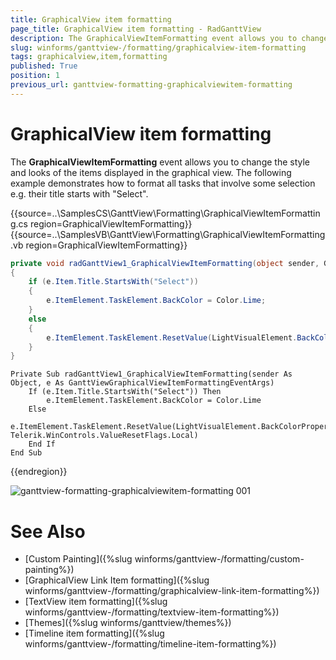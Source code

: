 ```yaml
---
title: GraphicalView item formatting
page_title: GraphicalView item formatting - RadGanttView
description: The GraphicalViewItemFormatting event allows you to change the style and looks of the items displayed in the graphical view. 
slug: winforms/ganttview-/formatting/graphicalview-item-formatting
tags: graphicalview,item,formatting
published: True
position: 1
previous_url: ganttview-formatting-graphicalviewitem-formatting
---
```


# GraphicalView item formatting

The __GraphicalViewItemFormatting__ event allows you to change the style and looks of the items displayed in the graphical view. The following example demonstrates how to format all tasks that involve some selection e.g. their title starts with "Select".
        
{{source=..\SamplesCS\GanttView\Formatting\GraphicalViewItemFormatting.cs region=GraphicalViewItemFormatting}} 
{{source=..\SamplesVB\GanttView\Formatting\GraphicalViewItemFormatting.vb region=GraphicalViewItemFormatting}} 

````C#
private void radGanttView1_GraphicalViewItemFormatting(object sender, GanttViewGraphicalViewItemFormattingEventArgs e)
{
    if (e.Item.Title.StartsWith("Select"))
    {
        e.ItemElement.TaskElement.BackColor = Color.Lime;
    }
    else
    {
        e.ItemElement.TaskElement.ResetValue(LightVisualElement.BackColorProperty, Telerik.WinControls.ValueResetFlags.Local);
    }
}

````
````VB.NET
Private Sub radGanttView1_GraphicalViewItemFormatting(sender As Object, e As GanttViewGraphicalViewItemFormattingEventArgs)
    If (e.Item.Title.StartsWith("Select")) Then
        e.ItemElement.TaskElement.BackColor = Color.Lime
    Else
        e.ItemElement.TaskElement.ResetValue(LightVisualElement.BackColorProperty, Telerik.WinControls.ValueResetFlags.Local)
    End If
End Sub

````

{{endregion}} 


![ganttview-formatting-graphicalviewitem-formatting 001](images/ganttview-formatting-graphicalviewitem-formatting001.png)

# See Also

* [Custom Painting]({%slug winforms/ganttview-/formatting/custom-painting%})
* [GraphicalView Link Item formatting]({%slug winforms/ganttview-/formatting/graphicalview-link-item-formatting%})
* [TextView item formatting]({%slug winforms/ganttview-/formatting/textview-item-formatting%})
* [Themes]({%slug winforms/ganttview/themes%})
* [Timeline item formatting]({%slug winforms/ganttview-/formatting/timeline-item-formatting%})
